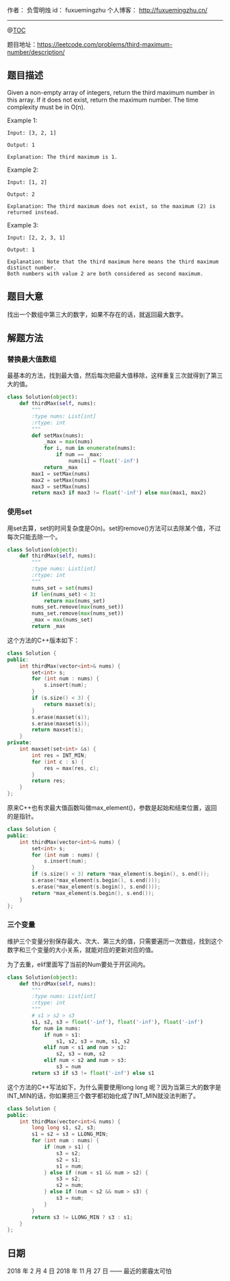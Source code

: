 
作者： 负雪明烛
id：	fuxuemingzhu
个人博客：	http://fuxuemingzhu.cn/

---
@[TOC](目录)

题目地址：https://leetcode.com/problems/third-maximum-number/description/


## 题目描述

Given a non-empty array of integers, return the third maximum number in this array. If it does not exist, return the maximum number. The time complexity must be in O(n).

Example 1:

    Input: [3, 2, 1]
    
    Output: 1
    
    Explanation: The third maximum is 1.

Example 2:

    Input: [1, 2]
    
    Output: 2
    
    Explanation: The third maximum does not exist, so the maximum (2) is returned instead.

Example 3:

    Input: [2, 2, 3, 1]
    
    Output: 1

	Explanation: Note that the third maximum here means the third maximum distinct number.
	Both numbers with value 2 are both considered as second maximum.

## 题目大意

找出一个数组中第三大的数字，如果不存在的话，就返回最大数字。

## 解题方法

### 替换最大值数组

最基本的方法，找到最大值，然后每次把最大值移除，这样重复三次就得到了第三大的值。

```python
class Solution(object):
    def thirdMax(self, nums):
        """
        :type nums: List[int]
        :rtype: int
        """
        def setMax(nums):
            _max = max(nums)
            for i, num in enumerate(nums):
                if num == _max:
                    nums[i] = float('-inf')
            return _max
        max1 = setMax(nums)
        max2 = setMax(nums)
        max3 = setMax(nums)
        return max3 if max3 != float('-inf') else max(max1, max2)
```

### 使用set

用set去算，set的时间复杂度是O(n)。set的remove()方法可以去除某个值，不过每次只能去除一个。

```python
class Solution(object):
    def thirdMax(self, nums):
        """
        :type nums: List[int]
        :rtype: int
        """
        nums_set = set(nums)
        if len(nums_set) < 3:
            return max(nums_set)
        nums_set.remove(max(nums_set))
        nums_set.remove(max(nums_set))
        _max = max(nums_set)
        return _max
```

这个方法的C++版本如下：

```cpp
class Solution {
public:
    int thirdMax(vector<int>& nums) {
        set<int> s;
        for (int num : nums) {
            s.insert(num);
        }
        if (s.size() < 3) {
            return maxset(s);
        }
        s.erase(maxset(s));
        s.erase(maxset(s));
        return maxset(s);
    }
private:
    int maxset(set<int> &s) {
        int res = INT_MIN;
        for (int c : s) {
            res = max(res, c);
        }
        return res;
    }
};
```

原来C++也有求最大值函数叫做max_element()，参数是起始和结束位置，返回的是指针。

```cpp
class Solution {
public:
    int thirdMax(vector<int>& nums) {
        set<int> s;
        for (int num : nums) {
            s.insert(num);
        }
        if (s.size() < 3) return *max_element(s.begin(), s.end());
        s.erase(*max_element(s.begin(), s.end()));
        s.erase(*max_element(s.begin(), s.end()));
        return *max_element(s.begin(), s.end());
    }
};
```


### 三个变量

维护三个变量分别保存最大、次大、第三大的值，只需要遍历一次数组，找到这个数字和三个变量的大小关系，就能对应的更新对应的值。

为了去重，elif里面写了当前的Num要处于开区间内。

```python
class Solution(object):
    def thirdMax(self, nums):
        """
        :type nums: List[int]
        :rtype: int
        """
        # s1 > s2 > s3
        s1, s2, s3 = float('-inf'), float('-inf'), float('-inf')
        for num in nums:
            if num > s1:
                s1, s2, s3 = num, s1, s2
            elif num < s1 and num > s2:
                s2, s3 = num, s2
            elif num < s2 and num > s3:
                s3 = num
        return s3 if s3 != float('-inf') else s1
```

这个方法的C++写法如下，为什么需要使用long long 呢？因为当第三大的数字是INT_MIN的话，你如果把三个数字都初始化成了INT_MIN就没法判断了。


```cpp
class Solution {
public:
    int thirdMax(vector<int>& nums) {
        long long s1, s2, s3;
        s1 = s2 = s3 = LLONG_MIN;
        for (int num : nums) {
            if (num > s1) {
                s3 = s2;
                s2 = s1;
                s1 = num;
            } else if (num < s1 && num > s2) {
                s3 = s2;
                s2 = num;
            } else if (num < s2 && num > s3) {
                s3 = num;
            }
        }
        return s3 != LLONG_MIN ? s3 : s1;
    }
};
```

## 日期

2018 年 2 月 4 日 
2018 年 11 月 27 日 —— 最近的雾霾太可怕
